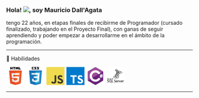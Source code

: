 ### Hola! <img src="https://raw.githubusercontent.com/MartinHeinz/MartinHeinz/master/wave.gif" width="30px">, soy Mauricio Dall'Agata

tengo 22 años, en etapas finales de recibirme de Programador (cursado finalizado, trabajando en el Proyecto Final), con ganas de seguir aprendiendo y poder empezar a desarrollarme en el ámbito de la programación. 

---

🧰 Habilidades

<img src="https://github.com/devicons/devicon/blob/master/icons/html5/html5-original-wordmark.svg" alt="HTML5 Logo" width="50" height="50"> <img src="https://github.com/devicons/devicon/blob/master/icons/css3/css3-original-wordmark.svg" alt="CSS3 Logo" width="50" height="50"> <img src="https://github.com/devicons/devicon/blob/master/icons/javascript/javascript-original.svg" alt="JavaScript Logo" width="50" height="50"> <img src="https://github.com/devicons/devicon/blob/master/icons/typescript/typescript-original.svg" alt="TypeScript Logo" width="50" height="50"> <img src="https://github.com/devicons/devicon/blob/master/icons/csharp/csharp-original.svg" alt="C# Logo" width="50" height="50"> <img src="https://github.com/devicons/devicon/blob/master/icons/microsoftsqlserver/microsoftsqlserver-plain-wordmark.svg" alt="SQL Server Logo" width="50" height="50"> 

---


<!--
Here are some ideas to get you started:

- 🔭 I’m currently working on ...
- 🌱 I’m currently learning ...
- 👯 I’m looking to collaborate on ...
- 🤔 I’m looking for help with ...
- 💬 Ask me about ...
- 📫 How to reach me: ...
- ⚡ Fun fact: ...
-->
